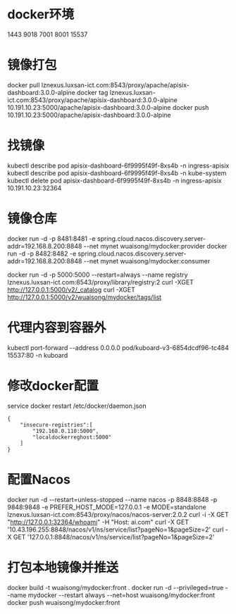 # docker环境

1443
9018
7001
8001
15537

# 镜像打包

docker pull lznexus.luxsan-ict.com:8543/proxy/apache/apisix-dashboard:3.0.0-alpine
docker tag lznexus.luxsan-ict.com:8543/proxy/apache/apisix-dashboard:3.0.0-alpine 10.191.10.23:5000/apache/apisix-dashboard:3.0.0-alpine
docker push 10.191.10.23:5000/apache/apisix-dashboard:3.0.0-alpine

# 找镜像

kubectl describe pod apisix-dashboard-6f9995f49f-8xs4b -n ingress-apisix
kubectl describe pod apisix-dashboard-6f9995f49f-8xs4b -n kube-system
kubectl delete pod apisix-dashboard-6f9995f49f-8xs4b -n ingress-apisix
10.191.10.23:32364

# 镜像仓库

docker run -d -p 8481:8481 -e spring.cloud.nacos.discovery.server-addr=192.168.8.200:8848 --net mynet wuaisong/mydocker:provider
docker run -d -p 8482:8482 -e spring.cloud.nacos.discovery.server-addr=192.168.8.200:8848 --net mynet wuaisong/mydocker:consumer

docker run -d -p 5000:5000 --restart=always --name registry lznexus.luxsan-ict.com:8543/proxy/library/registry:2
curl -XGET http://127.0.0.1:5000/v2/_catalog
curl -XGET http://127.0.0.1:5000/v2/wuaisong/mydocker/tags/list

# 代理内容到容器外

kubectl port-forward --address 0.0.0.0 pod/kuboard-v3-6854dcdf96-tc484 15537:80 -n kuboard

# 修改docker配置

service docker restart
/etc/docker/daemon.json
```
{ 
	"insecure-registries":[
		"192.168.0.110:5000",
		"localdockerreghost:5000"
	] 
}
```

# 配置Nacos

docker run -d --restart=unless-stopped --name nacos -p 8848:8848 -p 9848:9848 -e PREFER_HOST_MODE=127.0.0.1 -e MODE=standalone lznexus.luxsan-ict.com:8543/proxy/nacos/nacos-server:2.0.2
curl -i -X GET "http://127.0.0.1:32364/whoami" -H "Host: ai.com"
curl -X GET '10.43.196.255:8848/nacos/v1/ns/service/list?pageNo=1&pageSize=2'
curl -X GET '127.0.0.1:8848/nacos/v1/ns/service/list?pageNo=1&pageSize=2'

# 打包本地镜像并推送
docker build -t wuaisong/mydocker:front .
docker run -d --privileged=true --name mydocker --restart always --net=host  wuaisong/mydocker:front
docker push wuaisong/mydocker:front






















